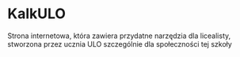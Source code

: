 # KalkULO
Strona internetowa, która zawiera przydatne narzędzia dla licealisty, stworzona przez ucznia ULO szczególnie dla społeczności tej szkoły